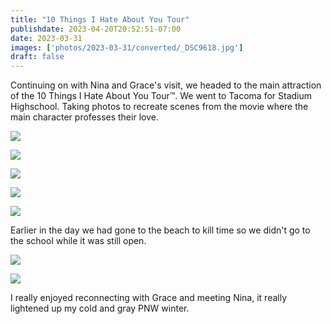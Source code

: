 ```yaml
---
title: "10 Things I Hate About You Tour"
publishdate: 2023-04-20T20:52:51-07:00
date: 2023-03-31
images: ['photos/2023-03-31/converted/_DSC9618.jpg']
draft: false
---
```


Continuing on with Nina and Grace's visit, we headed to the main attraction of the 10 Things I Hate About You Tour&trade;.  We went to Tacoma for Stadium Highschool.  Taking photos to recreate scenes from the movie where the main character professes their love.

![](../photos/2023-03-31/converted/_DSC9615.jpg)

![](../photos/2023-03-31/converted/_DSC9618.jpg)

![](../photos/2023-03-31/converted/_DSC9623.jpg)

![](../photos/2023-03-31/converted/_DSC9627.jpg)

![](../photos/2023-03-31/converted/_DSC9628.jpg)

Earlier in the day we had gone to the beach to kill time so we didn't go to the school while it was still open.

![](../photos/2023-03-31/converted/_DSC9598.jpg)

![](../photos/2023-03-31/converted/_DSC9604.jpg)

I really enjoyed reconnecting with Grace and meeting Nina, it really lightened up my cold and gray PNW winter.